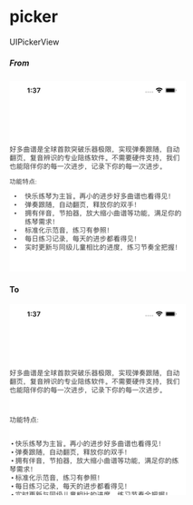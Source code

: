 # picker
UIPickerView



##### From

![from](https://raw.githubusercontent.com/ForStackO/picker/master/src/B.png)


#### To

![to](https://raw.githubusercontent.com/ForStackO/picker/master/src/A.png)